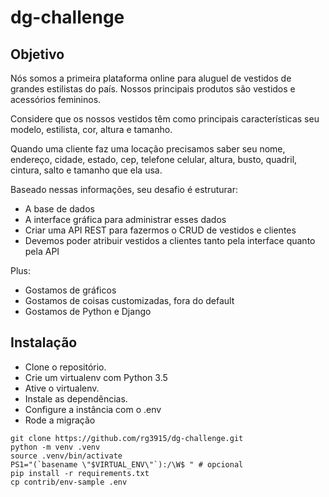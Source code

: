 # dg-challenge


## Objetivo

Nós somos a primeira plataforma online para aluguel de vestidos de grandes estilistas do país.
Nossos principais produtos são vestidos e acessórios femininos.

Considere que os nossos vestidos têm como principais características seu modelo, estilista, cor, altura e tamanho.

Quando uma cliente faz uma locação precisamos saber seu nome, endereço, cidade, estado, cep, telefone celular, altura, busto, quadril, cintura, salto e tamanho que ela usa.

Baseado nessas informações, seu desafio é estruturar:

* A base de dados
* A interface gráfica para administrar esses dados
* Criar uma API REST para fazermos o CRUD de vestidos e clientes
* Devemos poder atribuir vestidos a clientes tanto pela interface quanto pela API

Plus:

* Gostamos de gráficos
* Gostamos de coisas customizadas, fora do default
* Gostamos de Python e Django


## Instalação

* Clone o repositório.
* Crie um virtualenv com Python 3.5
* Ative o virtualenv.
* Instale as dependências.
* Configure a instância com o .env
* Rode a migração

```
git clone https://github.com/rg3915/dg-challenge.git
python -m venv .venv
source .venv/bin/activate
PS1="(`basename \"$VIRTUAL_ENV\"`):/\W$ " # opcional
pip install -r requirements.txt
cp contrib/env-sample .env
```